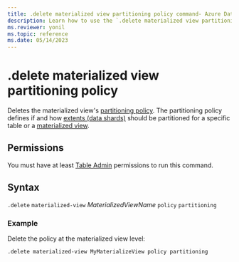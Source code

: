 ```yaml
---
title: .delete materialized view partitioning policy command- Azure Data Explorer
description: Learn how to use the `.delete materialized view partitioning policy` command to delete a materialized view's partitioning policy.
ms.reviewer: yonil
ms.topic: reference
ms.date: 05/14/2023
---
```

# .delete materialized view partitioning policy

Deletes the materialized view's [partitioning policy](partitioningpolicy.md). The partitioning policy defines if and how [extents (data shards)](../management/extents-overview.md) should be partitioned for a specific table or a [materialized view](materialized-views/materialized-view-overview.md).

## Permissions

You must have at least [Table Admin](access-control/role-based-access-control.md) permissions to run this command.

## Syntax

`.delete` `materialized-view` *MaterializedViewName* `policy` `partitioning` 

### Example

Delete the policy at the materialized view level:

```kusto
.delete materialized-view MyMaterializeView policy partitioning 
```

